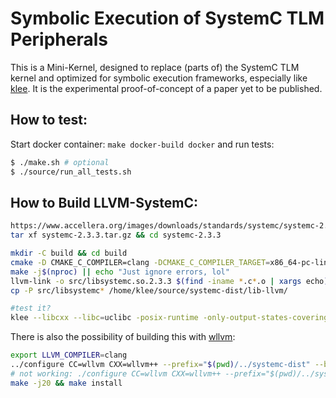 Symbolic Execution of SystemC TLM Peripherals
=============================================

This is a Mini-Kernel, designed to replace (parts of) the SystemC TLM kernel and optimized for symbolic execution frameworks,
especially like [klee](https://klee.github.io/).
It is the experimental proof-of-concept of a paper yet to be published.

How to test:
------------
Start docker container: `make docker-build docker`
and run tests:
```bash
$ ./make.sh # optional
$ ./source/run_all_tests.sh
```

How to Build LLVM-SystemC:
--------------------------
```bash
https://www.accellera.org/images/downloads/standards/systemc/systemc-2.3.3.tar.gz
tar xf systemc-2.3.3.tar.gz && cd systemc-2.3.3

mkdir -C build && cd build
cmake -D CMAKE_C_COMPILER=clang -DCMAKE_C_COMPILER_TARGET=x86_64-pc-linux-gnu -DCMAKE_CXX_COMPILER_TARGET=x86_64-pc-linux-gnu -D CMAKE_CXX_COMPILER=clang++ -D CMAKE_BUILD_TYPE=Debug -D CMAKE_CXX_FLAGS="-g -fcxx-exceptions -stdlib=libc++ -std=c++14 -emit-llvm -flto -c -Xclang -disable-O0-optnone" -D CMAKE_C_FLAGS="-g -emit-llvm -flto -c -Xclang -disable-O0-optnone" -D CMAKE_CXX_CREATE_SHARED_LIBRARY="llvm-link <CMAKE_CXX_LINK_FLAGS> <LINK_FLAGS> <OBJECTS> -o <TARGET>" -D CMAKE_CXX_LINK_EXECUTABLE="llvm-link <CMAKE_CXX_LINK_FLAGS> <LINK_FLAGS> <OBJECTS> <LINK_LIBRARIES> -o <TARGET>" -DCMAKE_LINKER=llvm-link ..
make -j$(nproc) || echo "Just ignore errors, lol"
llvm-link -o src/libsystemc.so.2.3.3 $(find -iname *.c*.o | xargs echo)
cp -P src/libsystemc* /home/klee/source/systemc-dist/lib-llvm/

#test it?
klee --libcxx --libc=uclibc -posix-runtime -only-output-states-covering-new build/testbench_sysc_plic interface_test_write
```


There is also the possibility of building this with [wllvm](https://github.com/travitch/whole-program-llvm):
```bash
export LLVM_COMPILER=clang
../configure CC=wllvm CXX=wllvm++ --prefix="$(pwd)/../systemc-dist" --build=x86_64-pc-linux-gnu --enable-debug
# not working: ./configure CC=wllvm CXX=wllvm++ --prefix="$(pwd)/../systemc-dist" CXXFLAGS="--target=x86_64-pc-linux-gnu" CFLAGS="--target=x86_64-pc-linux-gnu"
make -j20 && make install
```
